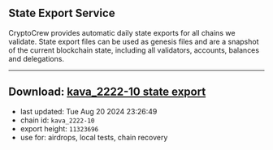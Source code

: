 ## State Export Service
CryptoCrew provides automatic daily state exports for all chains we validate. State export files can be used as genesis files and are a snapshot of the current blockchain state, including all validators, accounts, balances and delegations.

---
**Download: [kava_2222-10 state export](https://dl-eu2.ccvalidators.com/SERVICE/kava/kava_2222-10_export_11323696.json)**
---

- last updated: Tue Aug 20 2024 23:26:49
- chain id: `kava_2222-10`
- export height: `11323696`
- use for: airdrops, local tests, chain recovery
